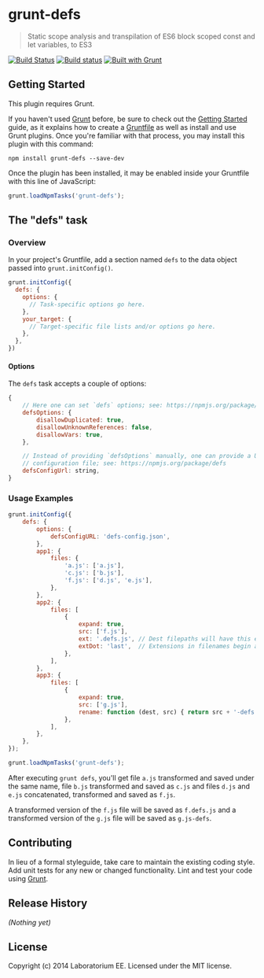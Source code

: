 # grunt-defs

> Static scope analysis and transpilation of ES6 block scoped const and let variables, to ES3

[![Build Status](https://travis-ci.org/EE/grunt-defs.svg?branch=master)](https://travis-ci.org/EE/grunt-defs)
[![Build status](https://ci.appveyor.com/api/projects/status/qy7mu03jtts47o46/branch/master)](https://ci.appveyor.com/project/mzgol/grunt-defs/branch/master)
[![Built with Grunt](https://cdn.gruntjs.com/builtwith.png)](http://gruntjs.com/)

## Getting Started
This plugin requires Grunt.

If you haven't used [Grunt](http://gruntjs.com/) before, be sure to check out the [Getting Started](http://gruntjs.com/getting-started) guide, as it explains how to create a [Gruntfile](http://gruntjs.com/sample-gruntfile) as well as install and use Grunt plugins. Once you're familiar with that process, you may install this plugin with this command:

```shell
npm install grunt-defs --save-dev
```

Once the plugin has been installed, it may be enabled inside your Gruntfile with this line of JavaScript:

```js
grunt.loadNpmTasks('grunt-defs');
```

## The "defs" task

### Overview
In your project's Gruntfile, add a section named `defs` to the data object passed into `grunt.initConfig()`.

```js
grunt.initConfig({
  defs: {
    options: {
      // Task-specific options go here.
    },
    your_target: {
      // Target-specific file lists and/or options go here.
    },
  },
})
```

#### Options

The `defs` task accepts a couple of options:

```js
{
    // Here one can set `defs` options; see: https://npmjs.org/package/defs
    defsOptions: {
        disallowDuplicated: true,
        disallowUnknownReferences: false,
        disallowVars: true,
    },

    // Instead of providing `defsOptions` manually, one can provide a URL to the `defs-config.json`
    // configuration file; see: https://npmjs.org/package/defs
    defsConfigUrl: string,
}
```

### Usage Examples

```js
grunt.initConfig({
    defs: {
        options: {
            defsConfigURL: 'defs-config.json',
        },
        app1: {
            files: {
                'a.js': ['a.js'],
                'c.js': ['b.js'],
                'f.js': ['d.js', 'e.js'],
            },
        },
        app2: {
            files: [
                {
                    expand: true,
                    src: ['f.js'],
                    ext: '.defs.js', // Dest filepaths will have this extension.
                    extDot: 'last',  // Extensions in filenames begin after the last dot
                },
            ],
        },
        app3: {
            files: [
                {
                    expand: true,
                    src: ['g.js'],
                    rename: function (dest, src) { return src + '-defs'; },
                },
            ],
        },
    },
});

grunt.loadNpmTasks('grunt-defs');
```

After executing `grunt defs`, you'll get file `a.js` transformed and saved under the same name, file `b.js`
transformed and saved as `c.js` and files `d.js` and `e.js` concatenated, transformed and saved as `f.js`.

A transformed version of the `f.js` file will be saved as `f.defs.js` and a transformed version of the `g.js` file will be saved as `g.js-defs`.

## Contributing
In lieu of a formal styleguide, take care to maintain the existing coding style. Add unit tests for any new or changed functionality. Lint and test your code using [Grunt](http://gruntjs.com/).

## Release History
_(Nothing yet)_

## License
Copyright (c) 2014 Laboratorium EE. Licensed under the MIT license.
